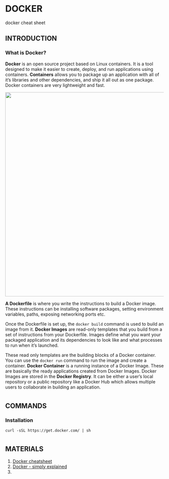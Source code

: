 # **DOCKER**
docker cheat sheet

## **INTRODUCTION**

### **What is Docker?**

**Docker** is an open source project based on Linux containers. It is a tool designed to make it easier to create, deploy, and run applications using containers. **Containers** allows you to package up an application with all of it’s libraries and other dependencies, and ship it all out as one package. Docker containers are very lightweight and fast.

<p align="center">
    <img width="650" src="https://github.com/mlaskowski17/docker/blob/master/images/docker_path.png">
</p>

**A Dockerfile** is where you write the instructions to build a Docker image. These instructions can be installing software packages, setting environment variables, paths, exposing networking ports etc.


Once the Dockerfile is set up, the `docker build` command is used to build an image from it. **Docker Images** are read-only templates that you build from a set of instructions from your Dockerfile. Images define what you want your packaged application and its dependencies to look like and what processes to run when it’s launched.

These read only templates are the building blocks of a Docker container. You can use the `docker run` command to run the image and create a container. **Docker Container** is a running instance of a Docker Image. These are basically the ready applications created from Docker Images.
Docker Images are stored in the **Docker Registry**. It can be either a user’s local repository or a public repository like a Docker Hub which allows multiple users to collaborate in building an application.



#
## **COMMANDS**

### **Installation**
`curl -sSL https://get.docker.com/ | sh`



#
## **MATERIALS**

1. [Docker cheatsheet](http://dockercheatsheet.painlessdocker.com)
2. [Docker - simply explained](https://towardsdatascience.com/ml-models-prototype-to-production-6bfe47973123)
3. []()
